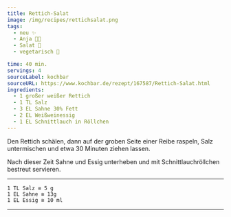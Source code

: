 ```yaml
---
title: Rettich-Salat
image: /img/recipes/rettichsalat.png
tags:
  - neu ✨
  - Anja 👩‍🍳
  - Salat️ 🥗
  - vegetarisch 🌿

time: 40 min.
servings: 4
sourceLabel: kochbar
sourceURL: https://www.kochbar.de/rezept/167587/Rettich-Salat.html
ingredients:
  - 1 großer weißer Rettich
  - 1 TL Salz
  - 3 EL Sahne 30% Fett
  - 2 EL Weißweinessig
  - 1 EL Schnittlauch in Röllchen
---
```


Den Rettich schälen, dann auf der groben Seite einer Reibe raspeln, Salz untermischen und etwa 30 Minuten ziehen lassen. 

Nach dieser Zeit Sahne und Essig unterheben und mit Schnittlauchröllchen bestreut servieren. 
<p></p>

***
    1 TL Salz ≅ 5 g
    1 EL Sahne ≅ 13g
    1 EL Essig ≅ 10 ml
***
